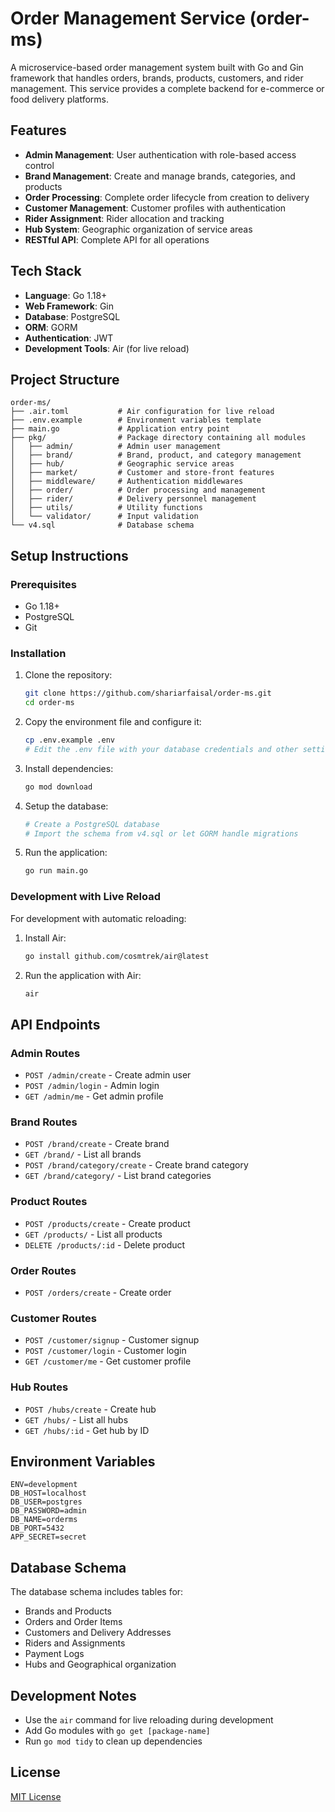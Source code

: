 # Order Management Service (order-ms)

A microservice-based order management system built with Go and Gin framework that handles orders, brands, products, customers, and rider management. This service provides a complete backend for e-commerce or food delivery platforms.

## Features

- **Admin Management**: User authentication with role-based access control
- **Brand Management**: Create and manage brands, categories, and products
- **Order Processing**: Complete order lifecycle from creation to delivery
- **Customer Management**: Customer profiles with authentication
- **Rider Assignment**: Rider allocation and tracking
- **Hub System**: Geographic organization of service areas
- **RESTful API**: Complete API for all operations

## Tech Stack

- **Language**: Go 1.18+
- **Web Framework**: Gin
- **Database**: PostgreSQL
- **ORM**: GORM
- **Authentication**: JWT
- **Development Tools**: Air (for live reload)

## Project Structure

```
order-ms/
├── .air.toml           # Air configuration for live reload
├── .env.example        # Environment variables template
├── main.go             # Application entry point
├── pkg/                # Package directory containing all modules
│   ├── admin/          # Admin user management
│   ├── brand/          # Brand, product, and category management
│   ├── hub/            # Geographic service areas
│   ├── market/         # Customer and store-front features
│   ├── middleware/     # Authentication middlewares
│   ├── order/          # Order processing and management
│   ├── rider/          # Delivery personnel management
│   ├── utils/          # Utility functions
│   └── validator/      # Input validation
└── v4.sql              # Database schema
```

## Setup Instructions

### Prerequisites

- Go 1.18+
- PostgreSQL
- Git

### Installation

1. Clone the repository:
   ```bash
   git clone https://github.com/shariarfaisal/order-ms.git
   cd order-ms
   ```

2. Copy the environment file and configure it:
   ```bash
   cp .env.example .env
   # Edit the .env file with your database credentials and other settings
   ```

3. Install dependencies:
   ```bash
   go mod download
   ```

4. Setup the database:
   ```bash
   # Create a PostgreSQL database
   # Import the schema from v4.sql or let GORM handle migrations
   ```

5. Run the application:
   ```bash
   go run main.go
   ```

### Development with Live Reload

For development with automatic reloading:

1. Install Air:
   ```bash
   go install github.com/cosmtrek/air@latest
   ```

2. Run the application with Air:
   ```bash
   air
   ```

## API Endpoints

### Admin Routes
- `POST /admin/create` - Create admin user
- `POST /admin/login` - Admin login
- `GET /admin/me` - Get admin profile

### Brand Routes
- `POST /brand/create` - Create brand
- `GET /brand/` - List all brands
- `POST /brand/category/create` - Create brand category
- `GET /brand/category/` - List brand categories

### Product Routes
- `POST /products/create` - Create product
- `GET /products/` - List all products
- `DELETE /products/:id` - Delete product

### Order Routes
- `POST /orders/create` - Create order

### Customer Routes
- `POST /customer/signup` - Customer signup
- `POST /customer/login` - Customer login
- `GET /customer/me` - Get customer profile

### Hub Routes
- `POST /hubs/create` - Create hub
- `GET /hubs/` - List all hubs
- `GET /hubs/:id` - Get hub by ID

## Environment Variables

```
ENV=development
DB_HOST=localhost
DB_USER=postgres
DB_PASSWORD=admin
DB_NAME=orderms
DB_PORT=5432
APP_SECRET=secret
```

## Database Schema

The database schema includes tables for:
- Brands and Products
- Orders and Order Items
- Customers and Delivery Addresses
- Riders and Assignments
- Payment Logs
- Hubs and Geographical organization

## Development Notes

- Use the `air` command for live reloading during development
- Add Go modules with `go get [package-name]`
- Run `go mod tidy` to clean up dependencies

## License

[MIT License](LICENSE)
